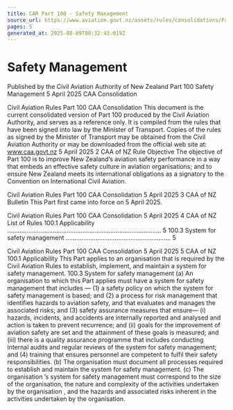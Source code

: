 ```yaml
---
title: CAR Part 100 - Safety Management
source_url: https://www.aviation.govt.nz/assets/rules/consolidations/Part_100_Consolidation.pdf
pages: 5
generated_at: 2025-08-09T00:32:43.019Z
---
```

# Safety Management

Published by the Civil Aviation Authority of New Zealand  Part 100  Safety Management  5 April 2025  CAA Consolidation

Civil Aviation Rules   Part 100   CAA Consolidation  This document is the current consolidated version of Part 100 produced by the Civil Aviation Authority, and serves as a reference only.   It is compiled from the rules that have been signed into law by the Minister of Transport.   Copies of the rules as signed by the Minister of Transport may be obtained from the Civil Aviation Authority or may be downloaded from the official web site at: www.caa.govt.nz  5 April 2025   2   CAA of NZ  Rule Objective  The objective of Part 100 is to improve New Zealand’s aviation safety performance in a way that embeds an effective safety culture in aviation organisations; and to ensure New Zealand meets its international obligations as a signatory to the Convention on International Civil Aviation.

Civil Aviation Rules   Part 100   CAA Consolidation  5 April 2025   3   CAA of NZ  Bulletin  This Part first came into force on 5 April 2025.

Civil Aviation Rules   Part 100   CAA Consolidation  5 April 2025   4   CAA of NZ  List of Rules  100.1   Applicability   ........................................................................................ 5  100.3   System for safety management   ............................................................ 5

Civil Aviation Rules   Part 100   CAA Consolidation  5 April 2025   5   CAA of NZ  100.1   Applicability  This Part applies to an organisation that is required by the Civil Aviation Rules to establish, implement, and maintain a system for safety management.  100.3   System for safety   management  (a)   An organisation to which this Part applies must   have a   system for safety management   that includes —  (1)   a safety policy on which the system for safety management is based; and  (2)   a   process   for risk management that   identifies   hazards to aviation safety, and   that evaluates and manages the   associated risks; and  (3)   safety assurance   measures   that ensure—  (i)   hazards, incidents, and accidents are internally reported and analysed and action is taken to prevent recurrence; and  (ii)   goals for the improvement of aviation safety are set and the attainment of these goals is measured; and  (iii)   there is a quality assurance programme that includes conducting internal audits and regular reviews of the system for safety management; and  (4)   training that ensures personnel   are   competent to fulfil their safety responsibilities.  (b)   The organisation must document all processes required to establish and maintain the system for safety management.  (c)   The organisation ’s   system for safety management   must correspond to  the size of the organisation, the nature and complexity of   the activities undertaken by the organisation ,   and   the hazards and associated risks inherent in the activities undertaken by the organisation.


